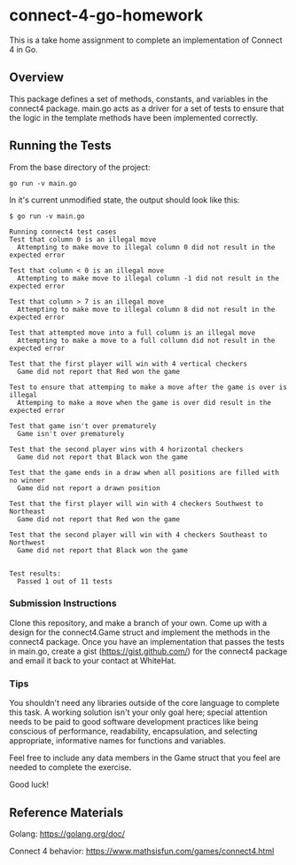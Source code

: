 # connect-4-go-homework
This is a take home assignment to complete an implementation of Connect 4 in Go.

## Overview
This package defines a set of methods, constants, and variables in the connect4 package.
main.go acts as a driver for a set of tests to ensure that the logic in the template methods
have been implemented correctly.

## Running the Tests
From the base directory of the project:
```
go run -v main.go
```

In it's current unmodified state, the output should look like this:
```
$ go run -v main.go

Running connect4 test cases
Test that column 0 is an illegal move
  Attempting to make move to illegal column 0 did not result in the expected error

Test that column < 0 is an illegal move
  Attempting to make move to illegal column -1 did not result in the expected error

Test that column > 7 is an illegal move
  Attempting to make move to illegal column 8 did not result in the expected error

Test that attempted move into a full column is an illegal move
  Attempting to make a move to a full collumn did not result in the expected error

Test that the first player will win with 4 vertical checkers
  Game did not report that Red won the game

Test to ensure that attemping to make a move after the game is over is illegal
  Attemping to make a move when the game is over did result in the expected error

Test that game isn't over prematurely
  Game isn't over prematurely

Test that the second player wins with 4 horizontal checkers
  Game did not report that Black won the game

Test that the game ends in a draw when all positions are filled with no winner
  Game did not report a drawn position

Test that the first player will win with 4 checkers Southwest to Northeast
  Game did not report that Red won the game

Test that the second player will win with 4 checkers Southeast to Northwest
  Game did not report that Black won the game


Test results:
  Passed 1 out of 11 tests
```

### Submission Instructions
Clone this repository, and make a branch of your own.
Come up with a design for the connect4.Game struct and implement the methods in the connect4 package. 
Once you have an implementation that passes the tests in main.go, create a gist (https://gist.github.com/) for
the connect4 package and email it back to your contact at WhiteHat.

### Tips
You shouldn't need any libraries outside of the core language to complete this task. 
A working solution isn't your only goal here; special attention needs to be paid to good software
development practices like being conscious of performance, readability, encapsulation, and selecting appropriate, informative names for 
functions and variables.

Feel free to include any data members in the Game struct that you feel are needed to complete the exercise.

Good luck!

## Reference Materials
Golang: https://golang.org/doc/

Connect 4 behavior: https://www.mathsisfun.com/games/connect4.html
